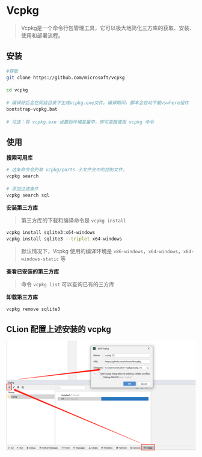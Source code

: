 # Vcpkg

> Vcpkg是一个命令行包管理工具，它可以极大地简化三方库的获取、安装、使用和部署流程。

## 安装

```sh
#获取
git clone https://github.com/microsoft/vcpkg

cd vcpkg

# 编译好后会在同级目录下生成vcpkg.exe文件。编译期间，脚本会自动下载vswhere组件
bootstrap-vcpkg.bat

# 可选：将 vcpkg.exe 设置到环境变量中，即可直接使用 vcpkg 命令
```

## 使用

**搜索可用库**

```sh
# 这条命令会列举 vcpkg/ports 子文件夹中的控制文件。
vcpkg search

# 添加过滤条件
vcpkg search sql
```

**安装第三方库**

> 第三方库的下载和编译命令是 `vcpkg install`

```sh
vcpkg install sqlite3:x64-windows
vcpkg install sqlite3 --triplet x64-windows
```

> 默认情况下，Vcpkg 使用的编译环境是 `x86-windows`，`x64-windows`，`x64-windows-static` 等

**查看已安装的第三方库**

> 命令 `vcpkg list` 可以查询已有的三方库

**卸载第三方库**

```sh
vcpkg remove sqlite3
```

## CLion 配置上述安装的 vcpkg

![](images/Vcpkg20230731174558.png)